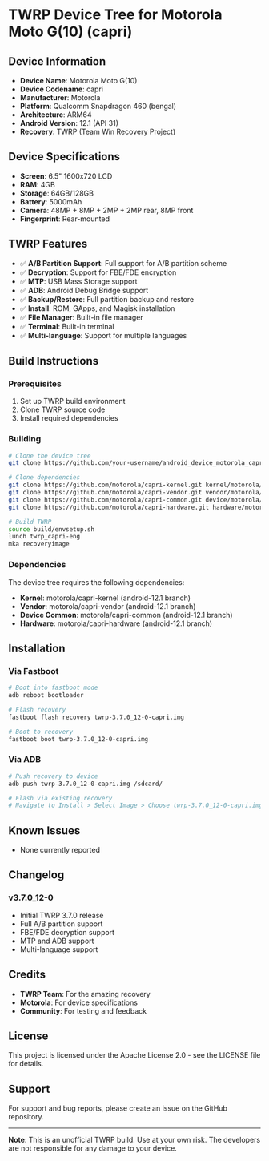 # TWRP Device Tree for Motorola Moto G(10) (capri)

## Device Information

- **Device Name**: Motorola Moto G(10)
- **Device Codename**: capri
- **Manufacturer**: Motorola
- **Platform**: Qualcomm Snapdragon 460 (bengal)
- **Architecture**: ARM64
- **Android Version**: 12.1 (API 31)
- **Recovery**: TWRP (Team Win Recovery Project)

## Device Specifications

- **Screen**: 6.5" 1600x720 LCD
- **RAM**: 4GB
- **Storage**: 64GB/128GB
- **Battery**: 5000mAh
- **Camera**: 48MP + 8MP + 2MP + 2MP rear, 8MP front
- **Fingerprint**: Rear-mounted

## TWRP Features

- ✅ **A/B Partition Support**: Full support for A/B partition scheme
- ✅ **Decryption**: Support for FBE/FDE encryption
- ✅ **MTP**: USB Mass Storage support
- ✅ **ADB**: Android Debug Bridge support
- ✅ **Backup/Restore**: Full partition backup and restore
- ✅ **Install**: ROM, GApps, and Magisk installation
- ✅ **File Manager**: Built-in file manager
- ✅ **Terminal**: Built-in terminal
- ✅ **Multi-language**: Support for multiple languages

## Build Instructions

### Prerequisites

1. Set up TWRP build environment
2. Clone TWRP source code
3. Install required dependencies

### Building

```bash
# Clone the device tree
git clone https://github.com/your-username/android_device_motorola_capri.git device/motorola/capri

# Clone dependencies
git clone https://github.com/motorola/capri-kernel.git kernel/motorola/capri
git clone https://github.com/motorola/capri-vendor.git vendor/motorola/capri
git clone https://github.com/motorola/capri-common.git device/motorola/capri-common
git clone https://github.com/motorola/capri-hardware.git hardware/motorola/capri

# Build TWRP
source build/envsetup.sh
lunch twrp_capri-eng
mka recoveryimage
```

### Dependencies

The device tree requires the following dependencies:

- **Kernel**: motorola/capri-kernel (android-12.1 branch)
- **Vendor**: motorola/capri-vendor (android-12.1 branch)
- **Device Common**: motorola/capri-common (android-12.1 branch)
- **Hardware**: motorola/capri-hardware (android-12.1 branch)

## Installation

### Via Fastboot

```bash
# Boot into fastboot mode
adb reboot bootloader

# Flash recovery
fastboot flash recovery twrp-3.7.0_12-0-capri.img

# Boot to recovery
fastboot boot twrp-3.7.0_12-0-capri.img
```

### Via ADB

```bash
# Push recovery to device
adb push twrp-3.7.0_12-0-capri.img /sdcard/

# Flash via existing recovery
# Navigate to Install > Select Image > Choose twrp-3.7.0_12-0-capri.img > Flash to Recovery
```

## Known Issues

- None currently reported

## Changelog

### v3.7.0_12-0
- Initial TWRP 3.7.0 release
- Full A/B partition support
- FBE/FDE decryption support
- MTP and ADB support
- Multi-language support

## Credits

- **TWRP Team**: For the amazing recovery
- **Motorola**: For device specifications
- **Community**: For testing and feedback

## License

This project is licensed under the Apache License 2.0 - see the LICENSE file for details.

## Support

For support and bug reports, please create an issue on the GitHub repository.

---

**Note**: This is an unofficial TWRP build. Use at your own risk. The developers are not responsible for any damage to your device.
